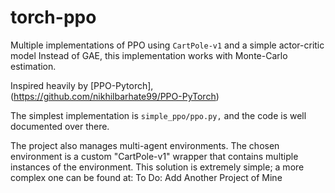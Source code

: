 # torch-ppo
Multiple implementations of PPO using `CartPole-v1` and a simple actor-critic model
Instead of GAE, this implementation works with Monte-Carlo estimation.

Inspired heavily by [PPO-Pytorch], (https://github.com/nikhilbarhate99/PPO-PyTorch)

The simplest implementation is `simple_ppo/ppo.py,` and the code is well documented over there.

The project also manages multi-agent environments. The chosen environment is a custom "CartPole-v1" wrapper that contains multiple instances of the environment. This solution is extremely simple; a more complex one can be found at: To Do: Add Another Project of Mine

